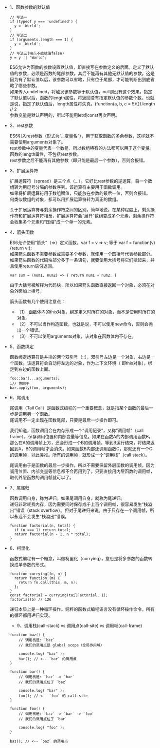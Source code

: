 * 1、函数参数的默认值

  ```
  // 写法一
  if (typeof y === 'undefined') {
    y = 'World';
  }
  // 写法二
  if (arguments.length === 1) {
    y = 'World';
  }
  // 写法三(缺点不能赋值false)
  y = y || 'World';
  ```
  
  ES6允许为函数的参数设置默认值，即直接写在参数定义的后面。定义了默认值的参数，必须是函数的尾部参数，其后不能再有其他无默认值的参数。这是因为有了默认值以后，该参数可以省略，只有位于尾部，才可能判断出到底省略了哪些参数。  
  如果传入undefined，将触发该参数等于默认值，null则没有这个效果。指定了默认值以后，函数的length属性，将返回没有指定默认值的参数个数。也就是说，指定了默认值后，length属性将失真。(function(a, b, c = 5){}).length // 2  
  参数变量是默认声明的，所以不能用let或const再次声明。  
  
* 2、rest参数  

  ES6引入rest参数（形式为“...变量名”），用于获取函数的多余参数，这样就不需要使用arguments对象了。  
  rest参数中的变量代表一个数组，所以数组特有的方法都可以用于这个变量。函数的length属性，不包括rest参数。  
  rest参数之后不能再有其他参数（即只能是最后一个参数），否则会报错。  

* 3、扩展运算符  

  扩展运算符（spread）是三个点（...）。它好比rest参数的逆运算，将一个数组转为用逗号分隔的参数序列。该运算符主要用于函数调用。  
  如果将扩展运算符用于数组赋值，只能放在参数的最后一位，否则会报错。  
  何类似数组的对象，都可以用扩展运算符转为真正的数组。  

  关于扩展运算符与剩余操作符之间的区别，简单地说，在某种程度上，剩余操作符和扩展运算符相反，扩展运算符会“展开”数组变成多个元素，剩余操作符会收集多个元素和“压缩”成一个单一的元素。
  
* 4、箭头函数  

  ES6允许使用“箭头”（=>）定义函数。var f = v => v;  等于 var f = function(v) {return v;};  
  如果箭头函数不需要参数或需要多个参数，就使用一个圆括号代表参数部分。  
  如果箭头函数的代码块部分多于一条语句，就要使用大括号将它们括起来，并且使用return语句返回。  
  ```
  var sum = (num1, num2) => { return num1 + num2; }  
  ```
  由于大括号被解释为代码块，所以如果箭头函数直接返回一个对象，必须在对象外面加上括号。  
  
  箭头函数有几个使用注意点：  
  - （1）.函数体内的this对象，绑定定义时所在的对象，而不是使用时所在的对象。
  - （2）.不可以当作构造函数，也就是说，不可以使用new命令，否则会抛出一个错误。
  - （3）.不可以使用arguments对象，该对象在函数体内不存在。
  
* 5、函数绑定  

  函数绑定运算符是并排的两个双引号（::），双引号左边是一个对象，右边是一个函数。该运算符会自动将左边的对象，作为上下文环境（   即this对象），绑定到右边的函数上面。  
  ```
  foo::bar(...arguments);
  i// 等同于
  bar.apply(foo, arguments);
  ```
  
* 6、尾调用  

  尾调用（Tail Call）是函数式编程的一个重要概念，就是指某个函数的最后一步是调用另一个函数。  
  尾调用不一定出现在函数尾部，只要是最后一步操作即可。  

  我们知道，函数调用会在内存形成一个“调用记录”，又称“调用帧”（call frame），保存调用位置和内部变量等信息。如果在函数A的内部调用函数B，那么在A的调用帧上方，还会形成一个B的调用帧。等到B运行结束，将结果返回到A，B的调用帧才会消失。如果函数B内部还调用函数C，那就还有一个C的调用帧，以此类推。所有的调用帧，就形成一个“调用栈”（call stack）。  
    
  尾调用由于是函数的最后一步操作，所以不需要保留外层函数的调用帧，因为调用位置、内部变量等信息都不会再用到了，只要直接用内层函数的调用帧，取代外层函数的调用帧就可以了。  
  
* 7、尾递归  

  函数调用自身，称为递归。如果尾调用自身，就称为尾递归。  
  递归非常耗费内存，因为需要同时保存成千上百个调用帧，很容易发生“栈溢出”错误（stack overflow）。但对于尾递归来说，由于只存在一个调用帧，所以永远不会发生“栈溢出”错误。  
  
  ```
  function factorial(n, total) {
    if (n === 1) return total;
    return factorial(n - 1, n * total);
  }
  ```
  
* 8、柯里化  

  函数式编程有一个概念，叫做柯里化（currying），意思是将多参数的函数转换成单参数的形式。  
  ```
  function currying(fn, n) {
    return function (m) {
      return fn.call(this, m, n);
    };
  }
  const factorial = currying(tailFactorial, 1);
  factorial(5) // 120
  ```
  递归本质上是一种循环操作。纯粹的函数式编程语言没有循环操作命令，所有的循环都用递归实现。

  * 9、调用栈(call-stack) vs 调用点(call-site) vs 调用帧(call-frame)
  ```
  function baz() {
      // 调用栈是: `baz`
      // 我们的调用点是 global scope（全局作用域）

      console.log( "baz" );
      bar(); // <-- `bar` 的调用点
  }

  function bar() {
      // 调用栈是: `baz` -> `bar`
      // 我们的调用点位于 `baz`

      console.log( "bar" );
      foo(); // <-- `foo` 的 call-site
  }

  function foo() {
      // 调用栈是: `baz` -> `bar` -> `foo`
      // 我们的调用点位于 `bar`

      console.log( "foo" );
  }

  baz(); // <-- `baz` 的调用点

  ```
